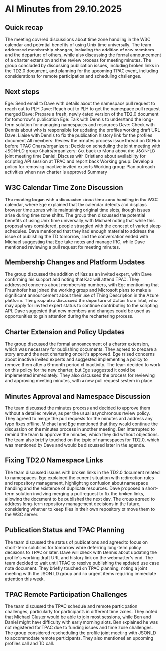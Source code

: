 # AI Minutes from 29.10.2025


## Quick recap

The meeting covered discussions about time zone handling in the W3C calendar and potential benefits of using Unix time universally. The team addressed membership changes, including the addition of new members and the departure of others, while also discussing the formal announcement of a charter extension and the review process for meeting minutes. The group concluded by discussing publication issues, including broken links in the TD2.0 document, and planning for the upcoming TPAC event, including considerations for remote participation and scheduling challenges.

## Next steps

Ege: Send email to Dave with details about the namespace pull request to reach out to PLH
Dave: Reach out to PLH to get the namespace pull request merged
Dave: Prepare a fresh, newly dated version of the TD2.0 document for tomorrow's publication
Ege: Talk with Dennis to understand the long-term solution for managing namespaces and resources
Dave: Check with Dennis about who is responsible for updating the profiles working draft URL
Dave: Liaise with Dennis to fix the publication history link for the profiles document
All members: Review the minutes process issue thread on GitHub before TPAC
Chairs/organizers: Decide on scheduling the joint meeting with JSON-LD group
Chairs/organizers: Get back to Monu about the JSON-LD joint meeting time
Daniel: Discuss with Cristiano about availability for scripting API session at TPAC and report back
Working group: Develop a policy for removing inactive invited experts
Working group: Plan outreach activities when new charter is approved
Summary

## W3C Calendar Time Zone Discussion

The meeting began with a discussion about time zone handling in the W3C calendar, where Ege explained that the calendar detects and displays browser time zones while maintaining original time slots, though issues arise during time zone shifts. The group then discussed the potential benefits of using Unix time universally, with Michael noting that while this proposal was considered, people struggled with the concept of varied sleep schedules. Dave mentioned that they had enough material to address the issue of publishing the TD tomorrow, and the conversation ended with Michael suggesting that Ege take notes and manage IRC, while Dave mentioned reviewing a pull request for meeting minutes.

## Membership Changes and Platform Updates

The group discussed the addition of Kaz as an invited expert, with Dave confirming his support and noting that Kaz will attend TPAC. They addressed concerns about membership numbers, with Ege mentioning that Fraunhofer has joined the working group and Microsoft plans to make a significant announcement about their use of Thing Description in the Azure platform. The group also discussed the departure of Zoltan from Intel, who may apply for invited expert status to continue contributing to the scripting API. Dave suggested that new members and changes could be used as opportunities to gain attention during the rechartering process.

## Charter Extension and Policy Updates

The group discussed the formal announcement of a charter extension, which was necessary for publishing documents. They agreed to prepare a story around the next chartering once it's approved. Ege raised concerns about inactive invited experts and suggested implementing a policy to remove them after a 6-month period of inactivity. The team decided to work on this policy for the new charter, but Ege suggested it could be implemented immediately. They also discussed the process for reviewing and approving meeting minutes, with a new pull request system in place.

## Minutes Approval and Namespace Discussion

The team discussed the minutes process and decided to approve them without a detailed review, as per the usual asynchronous review policy. They agreed to merge the pull requests for the minutes and address any typo fixes offline. Michael and Ege mentioned that they would continue the discussion on the minutes process in another meeting. Ben interrupted to remind the team to approve the minutes, which they did without objections. The team also briefly touched on the topic of namespaces for TD2.0, which was mentioned by Dave and would be discussed later in the agenda.

## Fixing TD2.0 Namespace Links

The team discussed issues with broken links in the TD2.0 document related to namespaces. Ege explained the current situation with redirection rules and repository management, highlighting confusion about namespace handling and the existence of duplicate resources. Dave proposed a short-term solution involving merging a pull request to fix the broken links, allowing the document to be published the next day. The group agreed to address long-term repository management decisions in the future, considering whether to keep files in their own repository or move them to the W3C server.

## Publication Status and TPAC Planning

The team discussed the status of publications and agreed to focus on short-term solutions for tomorrow while deferring long-term policy decisions to TPAC or later. Dave will check with Dennis about updating the profile's working draft URL and history link on the webmaster's end. The team decided to wait until TPAC to resolve publishing the updated use case note document. They briefly touched on TPAC planning, noting a joint meeting with the JSON LD group and no urgent items requiring immediate attention this week.

## TPAC Remote Participation Challenges

The team discussed the TPAC schedule and remote participation challenges, particularly for participants in different time zones. They noted that Michael Cluster would be able to join most sessions, while Ben and Daniel might have difficulty with early morning slots. Ben explained he was not registered for TPAC due to funding issues and time zone challenges. The group considered rescheduling the profile joint meeting with JSONLD to accommodate remote participants. They also mentioned an upcoming profiles call and TD call.
